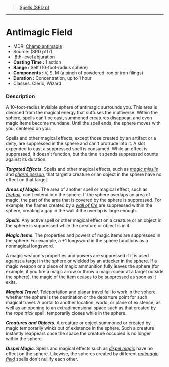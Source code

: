 ﻿---
!SpellItem
Family: SpellVO
Level: 8
Type: abjuration
CastingTime: 1 action
Range: Self (10-foot-radius sphere)
Components: V, S, M (a pinch of powdered iron or iron filings)
Duration: Concentration, up to 1 hour
Classes: Cleric, Wizard
Id: spells_vo.md#antimagic-field
ParentLink: spells_vo.md#spells-srd-p
Name: Antimagic Field
ParentName: Spells (SRD p)
NameLevel: 1
AltName: '[Champ antimagie](hd_spells_champ_antimagie.md)'
Source: (SRD p117)
Attributes:
  Name: Antimagic Field
  Markdown: >+
    # <!--Name-->Antimagic Field<!--/Name-->


    - MDR: <!--AltName-->[Champ antimagie](hd_spells_champ_antimagie.md)<!--/AltName-->

    - Source: <!--Source-->(SRD p117)<!--/Source-->

    -  <!--Level-->8<!--/Level-->th-level <!--Type-->abjuration<!--/Type-->

    - **Casting Time :** <!--CastingTime-->1 action<!--/CastingTime-->

    - **Range :** <!--Range-->Self (10-foot-radius sphere)<!--/Range-->

    - **Components :** <!--Components-->V, S, M (a pinch of powdered iron or iron filings)<!--/Components-->

    - **Duration :** <!--Duration-->Concentration, up to 1 hour<!--/Duration-->

    - Classes: <!--Classes-->Cleric, Wizard<!--/Classes-->


    ### Description


    A 10-foot-radius invisible sphere of antimagic surrounds you. This area is divorced from the magical energy that suffuses the multiverse. Within the sphere, spells can't be cast, summoned creatures disappear, and even magic items become mundane. Until the spell ends, the sphere moves with you, centered on you.


    Spells and other magical effects, except those created by an artifact or a deity, are suppressed in the sphere and can't protrude into it. A slot expended to cast a suppressed spell is consumed. While an effect is suppressed, it doesn't function, but the time it spends suppressed counts against its duration.


    **_Targeted Effects_**. Spells and other magical effects, such as _[magic missile](spells_vo.hd#magic-missile)_ and _[charm person](spells_vo.hd#charm-person)_, that target a creature or an object in the sphere have no effect on that target.


    **_Areas of Magic_**. The area of another spell or magical effect, such as _[fireball](spells_vo.hd#fireball)_, can't extend into the sphere. If the sphere overlaps an area of magic, the part of the area that is covered by the sphere is suppressed. For example, the flames created by a _[wall of fire](spells_vo.hd#wall-of-fire)_ are suppressed within the sphere, creating a gap in the wall if the overlap is large enough.


    **_Spells_**. Any active spell or other magical effect on a creature or an object in the sphere is suppressed while the creature or object is in it.


    **_Magic Items_**. The properties and powers of magic items are suppressed in the sphere. For example, a +1 longsword in the sphere functions as a nonmagical longsword.


    A magic weapon's properties and powers are suppressed if it is used against a target in the sphere or wielded by an attacker in the sphere. If a magic weapon or a piece of magic ammunition fully leaves the sphere (for example, if you fire a magic arrow or throw a magic spear at a target outside the sphere), the magic of the item ceases to be suppressed as soon as it exits.


    **_Magical Travel_**. Teleportation and planar travel fail to work in the sphere, whether the sphere is the destination or the departure point for such magical travel. A portal to another location, world, or plane of existence, as well as an opening to an extradimensional space such as that created by the _rope trick_ spell, temporarily closes while in the sphere.


    **_Creatures and Objects_**. A creature or object summoned or created by magic temporarily winks out of existence in the sphere. Such a creature instantly reappears once the space the creature occupied is no longer within the sphere.


    **_Dispel Magic_**. Spells and magical effects such as _[dispel magic](spells_vo.hd#dispel-magic)_ have no effect on the sphere. Likewise, the spheres created by different _[antimagic field](spells_vo.hd#antimagic-field)_ spells don't nullify each other.

  AltName: '[Champ antimagie](hd_spells_champ_antimagie.md)'
  Source: (SRD p117)
  Level: 8
  Type: abjuration
  CastingTime: 1 action
  Range: Self (10-foot-radius sphere)
  Components: V, S, M (a pinch of powdered iron or iron filings)
  Duration: Concentration, up to 1 hour
  Classes: Cleric, Wizard
AttributesDictionary: >+
  Name: Antimagic Field

  Markdown: >+

    # <!--Name-->Antimagic Field<!--/Name-->





    - MDR: <!--AltName-->[Champ antimagie](hd_spells_champ_antimagie.md)<!--/AltName-->



    - Source: <!--Source-->(SRD p117)<!--/Source-->



    -  <!--Level-->8<!--/Level-->th-level <!--Type-->abjuration<!--/Type-->



    - **Casting Time :** <!--CastingTime-->1 action<!--/CastingTime-->



    - **Range :** <!--Range-->Self (10-foot-radius sphere)<!--/Range-->



    - **Components :** <!--Components-->V, S, M (a pinch of powdered iron or iron filings)<!--/Components-->



    - **Duration :** <!--Duration-->Concentration, up to 1 hour<!--/Duration-->



    - Classes: <!--Classes-->Cleric, Wizard<!--/Classes-->





    ### Description





    A 10-foot-radius invisible sphere of antimagic surrounds you. This area is divorced from the magical energy that suffuses the multiverse. Within the sphere, spells can't be cast, summoned creatures disappear, and even magic items become mundane. Until the spell ends, the sphere moves with you, centered on you.





    Spells and other magical effects, except those created by an artifact or a deity, are suppressed in the sphere and can't protrude into it. A slot expended to cast a suppressed spell is consumed. While an effect is suppressed, it doesn't function, but the time it spends suppressed counts against its duration.





    **_Targeted Effects_**. Spells and other magical effects, such as _[magic missile](spells_vo.hd#magic-missile)_ and _[charm person](spells_vo.hd#charm-person)_, that target a creature or an object in the sphere have no effect on that target.





    **_Areas of Magic_**. The area of another spell or magical effect, such as _[fireball](spells_vo.hd#fireball)_, can't extend into the sphere. If the sphere overlaps an area of magic, the part of the area that is covered by the sphere is suppressed. For example, the flames created by a _[wall of fire](spells_vo.hd#wall-of-fire)_ are suppressed within the sphere, creating a gap in the wall if the overlap is large enough.





    **_Spells_**. Any active spell or other magical effect on a creature or an object in the sphere is suppressed while the creature or object is in it.





    **_Magic Items_**. The properties and powers of magic items are suppressed in the sphere. For example, a +1 longsword in the sphere functions as a nonmagical longsword.





    A magic weapon's properties and powers are suppressed if it is used against a target in the sphere or wielded by an attacker in the sphere. If a magic weapon or a piece of magic ammunition fully leaves the sphere (for example, if you fire a magic arrow or throw a magic spear at a target outside the sphere), the magic of the item ceases to be suppressed as soon as it exits.





    **_Magical Travel_**. Teleportation and planar travel fail to work in the sphere, whether the sphere is the destination or the departure point for such magical travel. A portal to another location, world, or plane of existence, as well as an opening to an extradimensional space such as that created by the _rope trick_ spell, temporarily closes while in the sphere.





    **_Creatures and Objects_**. A creature or object summoned or created by magic temporarily winks out of existence in the sphere. Such a creature instantly reappears once the space the creature occupied is no longer within the sphere.





    **_Dispel Magic_**. Spells and magical effects such as _[dispel magic](spells_vo.hd#dispel-magic)_ have no effect on the sphere. Likewise, the spheres created by different _[antimagic field](spells_vo.hd#antimagic-field)_ spells don't nullify each other.



  AltName: '[Champ antimagie](hd_spells_champ_antimagie.md)'

  Source: (SRD p117)

  Level: 8

  Type: abjuration

  CastingTime: 1 action

  Range: Self (10-foot-radius sphere)

  Components: V, S, M (a pinch of powdered iron or iron filings)

  Duration: Concentration, up to 1 hour

  Classes: Cleric, Wizard

---
> [Spells (SRD p)](srd_spells.md)

---

# Antimagic Field

- MDR: [Champ antimagie](hd_spells_champ_antimagie.md)
- Source: (SRD p117)
-  8th-level abjuration
- **Casting Time :** 1 action
- **Range :** Self (10-foot-radius sphere)
- **Components :** V, S, M (a pinch of powdered iron or iron filings)
- **Duration :** Concentration, up to 1 hour
- Classes: Cleric, Wizard

### Description

A 10-foot-radius invisible sphere of antimagic surrounds you. This area is divorced from the magical energy that suffuses the multiverse. Within the sphere, spells can't be cast, summoned creatures disappear, and even magic items become mundane. Until the spell ends, the sphere moves with you, centered on you.

Spells and other magical effects, except those created by an artifact or a deity, are suppressed in the sphere and can't protrude into it. A slot expended to cast a suppressed spell is consumed. While an effect is suppressed, it doesn't function, but the time it spends suppressed counts against its duration.

**_Targeted Effects_**. Spells and other magical effects, such as _[magic missile](spells_vo.hd#magic-missile)_ and _[charm person](spells_vo.hd#charm-person)_, that target a creature or an object in the sphere have no effect on that target.

**_Areas of Magic_**. The area of another spell or magical effect, such as _[fireball](spells_vo.hd#fireball)_, can't extend into the sphere. If the sphere overlaps an area of magic, the part of the area that is covered by the sphere is suppressed. For example, the flames created by a _[wall of fire](spells_vo.hd#wall-of-fire)_ are suppressed within the sphere, creating a gap in the wall if the overlap is large enough.

**_Spells_**. Any active spell or other magical effect on a creature or an object in the sphere is suppressed while the creature or object is in it.

**_Magic Items_**. The properties and powers of magic items are suppressed in the sphere. For example, a +1 longsword in the sphere functions as a nonmagical longsword.

A magic weapon's properties and powers are suppressed if it is used against a target in the sphere or wielded by an attacker in the sphere. If a magic weapon or a piece of magic ammunition fully leaves the sphere (for example, if you fire a magic arrow or throw a magic spear at a target outside the sphere), the magic of the item ceases to be suppressed as soon as it exits.

**_Magical Travel_**. Teleportation and planar travel fail to work in the sphere, whether the sphere is the destination or the departure point for such magical travel. A portal to another location, world, or plane of existence, as well as an opening to an extradimensional space such as that created by the _rope trick_ spell, temporarily closes while in the sphere.

**_Creatures and Objects_**. A creature or object summoned or created by magic temporarily winks out of existence in the sphere. Such a creature instantly reappears once the space the creature occupied is no longer within the sphere.

**_Dispel Magic_**. Spells and magical effects such as _[dispel magic](spells_vo.hd#dispel-magic)_ have no effect on the sphere. Likewise, the spheres created by different _[antimagic field](spells_vo.hd#antimagic-field)_ spells don't nullify each other.

